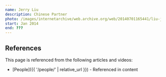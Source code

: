 ```yaml
---
name: Jerry Liu
description: Chinese Partner
photo: /images/internetarchive/web.archive.org/web/20140701165441/liu-jerry.jpg
start: Jan 2014
end: ???
---
```


## References

This page is referenced from the following articles and videos:

- [People]({{ '/people/' | relative_url }}) - Referenced in content